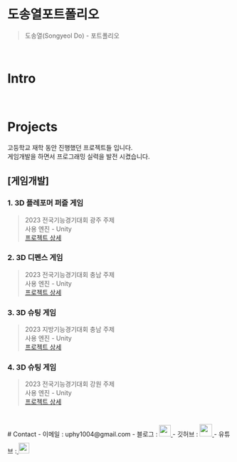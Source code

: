 # 도송열포트폴리오

> 도송열(Songyeol Do) - 포트폴리오

<br />

# Intro

<br />

# Projects
고등학교 재학 동안 진행했던 프로젝트들 입니다.<br />
게임개발을 하면서 프로그래밍 실력을 발전 시켰습니다.

## [게임개발]
### 1. 3D 플레포머 퍼즐 게임
> 2023 전국기능경기대회 광주 주제<br />
> 사용 엔진 - Unity<br />
> [프로젝트 상세](https://github.com/yeo12/2023-gwangju-game-01)<br />

### 2. 3D 디펜스 게임
> 2023 전국기능경기대회 충남 주제<br />
> 사용 엔진 - Unity<br />
> [프로젝트 상세](https://github.com/yeo12/2023-chungnam-game-02)<br />

### 3. 3D 슈팅 게임
> 2023 지방기능경기대회 충남 주제<br />
> 사용 엔진 - Unity<br />
> [프로젝트 상세](https://github.com/yeo12/2023-chungnam-game-01)<br />

### 4. 3D 슈팅 게임
> 2023 전국기능경기대회 강원 주제<br />
> 사용 엔진 - Unity<br />
> [프로젝트 상세](https://github.com/yeo12/2023-gangwon-game-01)<br />

<br />
# Contact
- 이메일 : uphy1004@gmail.com
- 블로그 : <a href="https://50n8y301.tistory.com/">
  <img src="https://img1.daumcdn.net/thumb/R1280x0/?scode=mtistory2&fname=https%3A%2F%2Fblog.kakaocdn.net%2Fdn%2FkEjsa%2FbtsJzCPJtaI%2FSHWcOFdSQuYJIJRbvL77hK%2Fimg.png" height="26px" style="margin-top: 10px" />
  </a>
- 깃허브 : <a href="https://github.com/yeo12">
  <img src="https://user-images.githubusercontent.com/68724828/185908612-22f4d219-78a7-4de7-bb02-deecaa63bffa.png" height="28px" style="margin-top: 10px" />
  </a>
- 유튜브 :<a href="https://www.youtube.com/@user-ne5yg6yd9p">
  <img src="https://user-images.githubusercontent.com/1569988/159397141-21463bc2-2acf-416b-aa15-235664556f34.png" height="24px" style="margin-top: 10px" />
  </a>
